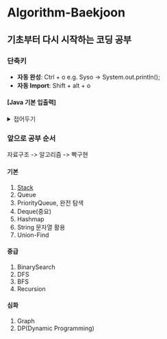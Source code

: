 # Algorithm-Baekjoon

## 기초부터 다시 시작하는 코딩 공부

### 단축키
- **자동 완성**: Ctrl + o 
        e.g. Syso -> System.out.println();
- **자동 Import**: Shift + alt + o

#### **[Java 기본 입출력]**

<details>
<summary>접어두기</summary>

```java
import java.io.BufferedReader;
import java.io.BufferedWriter;
import java.io.InputStreamReader;
import java.io.OutputStreamWriter;
import java.util.StringTokenizer;

public class Main {

    public void solution() throws IOException{
        BufferedReader br = new BufferedReader(new InputStreamReader(System.in));
        BufferedWriter bw = new BufferedWriter(new OutputStreamWriter(System.out));
        StringTokenizer st = new StringTokenizer(br.readLine());
        int n = Integer.parseInt(st.nextToken());
        
        br.close();
        bw.flush();
    }

    public static void main(String[] args) throws Exception {
        new Main().solution();
    }
}
```
</details>

### 앞으로 공부 순서
자료구조 -> 알고리즘 -> 빡구현

#### 기본
1. [Stack](./Java_Code/src/Algorithm_data_structure/md_file/Stack.md)
2. Queue
3. PriorityQueue, 완전 탐색
4. Deque(중요)
5. Hashmap
6. String 문자열 활용
7. Union-Find

#### 중급
1. BinarySearch
2. DFS
3. BFS
4. Recursion

#### 심화
1. Graph
2. DP(Dynamic Programming)
